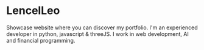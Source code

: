 # LencelLeo
Showcase website where you can discover my portfolio. I'm an experienced developer in python, javascript &amp; threeJS. I work in web development, AI and financial programming. 
